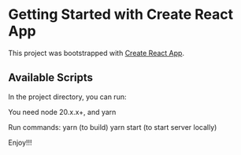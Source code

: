 # Getting Started with Create React App

This project was bootstrapped with [Create React App](https://github.com/facebook/create-react-app).

## Available Scripts

In the project directory, you can run:

You need node 20.x.x+, and yarn

Run commands:
yarn (to build)
yarn start (to start server locally)

Enjoy!!!